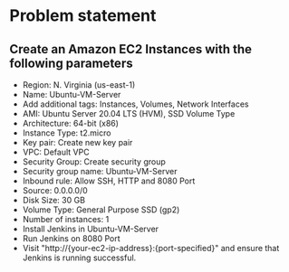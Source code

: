 # Problem statement
## Create an Amazon EC2 Instances with the following parameters

- Region: N. Virginia (us-east-1)
- Name: Ubuntu-VM-Server
- Add additional tags: Instances, Volumes, Network Interfaces
- AMI: Ubuntu Server 20.04 LTS (HVM), SSD Volume Type
- Architecture: 64-bit (x86)
- Instance Type: t2.micro
- Key pair: Create new key pair
- VPC: Default VPC
- Security Group: Create security group
- Security group name: Ubuntu-VM-Server
- Inbound rule: Allow SSH, HTTP and 8080 Port
- Source: 0.0.0.0/0
- Disk Size: 30 GB
- Volume Type: General Purpose SSD (gp2)
- Number of instances: 1
- Install Jenkins in Ubuntu-VM-Server
- Run Jenkins on 8080 Port
- Visit "http://{your-ec2-ip-address}:{port-specified}" and ensure that Jenkins is running successful.
